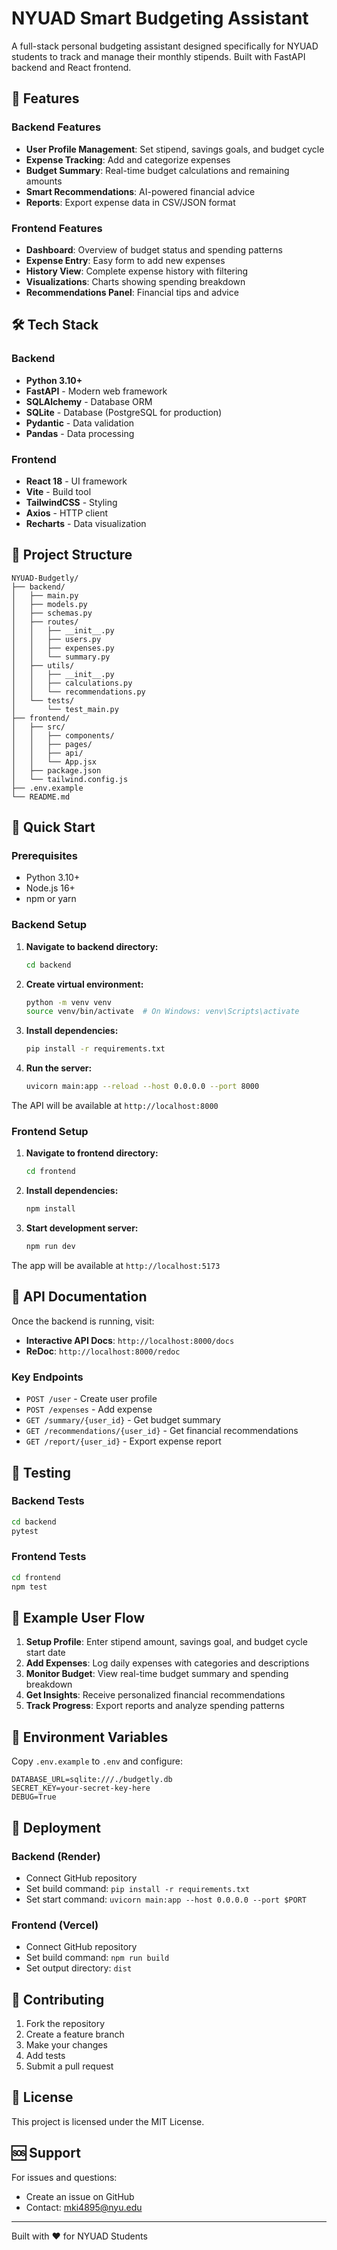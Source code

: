 # NYUAD Smart Budgeting Assistant

A full-stack personal budgeting assistant designed specifically for NYUAD students to track and manage their monthly stipends. Built with FastAPI backend and React frontend.

## 🚀 Features

### Backend Features
- **User Profile Management**: Set stipend, savings goals, and budget cycle
- **Expense Tracking**: Add and categorize expenses
- **Budget Summary**: Real-time budget calculations and remaining amounts
- **Smart Recommendations**: AI-powered financial advice
- **Reports**: Export expense data in CSV/JSON format

### Frontend Features
- **Dashboard**: Overview of budget status and spending patterns
- **Expense Entry**: Easy form to add new expenses
- **History View**: Complete expense history with filtering
- **Visualizations**: Charts showing spending breakdown
- **Recommendations Panel**: Financial tips and advice

## 🛠 Tech Stack

### Backend
- **Python 3.10+**
- **FastAPI** - Modern web framework
- **SQLAlchemy** - Database ORM
- **SQLite** - Database (PostgreSQL for production)
- **Pydantic** - Data validation
- **Pandas** - Data processing

### Frontend
- **React 18** - UI framework
- **Vite** - Build tool
- **TailwindCSS** - Styling
- **Axios** - HTTP client
- **Recharts** - Data visualization

## 📁 Project Structure

```
NYUAD-Budgetly/
├── backend/
│   ├── main.py
│   ├── models.py
│   ├── schemas.py
│   ├── routes/
│   │   ├── __init__.py
│   │   ├── users.py
│   │   ├── expenses.py
│   │   └── summary.py
│   ├── utils/
│   │   ├── __init__.py
│   │   ├── calculations.py
│   │   └── recommendations.py
│   └── tests/
│       └── test_main.py
├── frontend/
│   ├── src/
│   │   ├── components/
│   │   ├── pages/
│   │   ├── api/
│   │   └── App.jsx
│   ├── package.json
│   └── tailwind.config.js
├── .env.example
└── README.md
```

## 🚀 Quick Start

### Prerequisites
- Python 3.10+
- Node.js 16+
- npm or yarn

### Backend Setup

1. **Navigate to backend directory:**
   ```bash
   cd backend
   ```

2. **Create virtual environment:**
   ```bash
   python -m venv venv
   source venv/bin/activate  # On Windows: venv\Scripts\activate
   ```

3. **Install dependencies:**
   ```bash
   pip install -r requirements.txt
   ```

4. **Run the server:**
   ```bash
   uvicorn main:app --reload --host 0.0.0.0 --port 8000
   ```

The API will be available at `http://localhost:8000`

### Frontend Setup

1. **Navigate to frontend directory:**
   ```bash
   cd frontend
   ```

2. **Install dependencies:**
   ```bash
   npm install
   ```

3. **Start development server:**
   ```bash
   npm run dev
   ```

The app will be available at `http://localhost:5173`

## 📖 API Documentation

Once the backend is running, visit:
- **Interactive API Docs**: `http://localhost:8000/docs`
- **ReDoc**: `http://localhost:8000/redoc`

### Key Endpoints

- `POST /user` - Create user profile
- `POST /expenses` - Add expense
- `GET /summary/{user_id}` - Get budget summary
- `GET /recommendations/{user_id}` - Get financial recommendations
- `GET /report/{user_id}` - Export expense report

## 🧪 Testing

### Backend Tests
```bash
cd backend
pytest
```

### Frontend Tests
```bash
cd frontend
npm test
```

## 🎯 Example User Flow

1. **Setup Profile**: Enter stipend amount, savings goal, and budget cycle start date
2. **Add Expenses**: Log daily expenses with categories and descriptions
3. **Monitor Budget**: View real-time budget summary and spending breakdown
4. **Get Insights**: Receive personalized financial recommendations
5. **Track Progress**: Export reports and analyze spending patterns

## 🔧 Environment Variables

Copy `.env.example` to `.env` and configure:

```env
DATABASE_URL=sqlite:///./budgetly.db
SECRET_KEY=your-secret-key-here
DEBUG=True
```

## 🚀 Deployment

### Backend (Render)
- Connect GitHub repository
- Set build command: `pip install -r requirements.txt`
- Set start command: `uvicorn main:app --host 0.0.0.0 --port $PORT`

### Frontend (Vercel)
- Connect GitHub repository
- Set build command: `npm run build`
- Set output directory: `dist`

## 🤝 Contributing

1. Fork the repository
2. Create a feature branch
3. Make your changes
4. Add tests
5. Submit a pull request

## 📄 License

This project is licensed under the MIT License.

## 🆘 Support

For issues and questions:
- Create an issue on GitHub
- Contact: mki4895@nyu.edu

---

Built with ❤️ for NYUAD Students 
